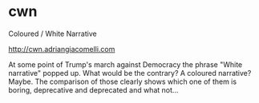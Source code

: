 # cwn
Coloured / White Narrative

http://cwn.adriangiacomelli.com

At some point of Trump's march against Democracy the phrase "White narrative" popped up.
What would be the contrary? A coloured narrative? Maybe.
The comparison of those clearly shows which one of them is boring, deprecative and deprecated and what not...
